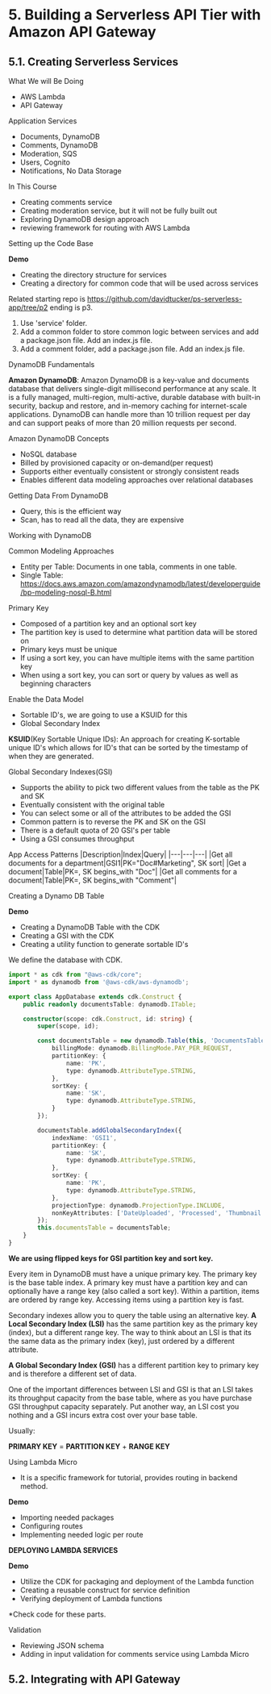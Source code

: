 # 5. Building a Serverless API Tier with Amazon API Gateway

## 5.1. Creating Serverless Services

What We will Be Doing
- AWS Lambda
- API Gateway

Application Services
- Documents, DynamoDB
- Comments, DynamoDB
- Moderation, SQS
- Users, Cognito
- Notifications, No Data Storage

In This Course
- Creating comments service
- Creating moderation service, but it will not be fully built out
- Exploring DynamoDB design approach
- reviewing framework for routing with AWS Lambda

Setting up the Code Base

**Demo**
- Creating the directory structure for services
- Creating a directory for common code that will be used across services

Related starting repo is https://github.com/davidtucker/ps-serverless-app/tree/p2 ending is p3.

1. Use 'service' folder. 
2. Add a common folder to store common logic between services and add a package.json file. Add an index.js file.
3. Add a comment folder, add a package.json file. Add an index.js file.

DynamoDB Fundamentals

**Amazon DynamoDB**: Amazon DynamoDB is a key-value and documents database that delivers single-digit millisecond performance at any scale. It is a fully managed, multi-region, multi-active, durable database with built-in security, backup and restore, and in-memory caching for internet-scale applications. DynamoDB can handle more than 10 trillion request per day and can support peaks of more than 20 million requests per second.

Amazon DynamoDB Concepts
- NoSQL database
- Billed by provisioned capacity or on-demand(per request)
- Supports either eventually consistent or strongly consistent reads
- Enables different data modeling approaches over relational databases

Getting Data From DynamoDB
- Query, this is the efficient way
- Scan, has to read all the data, they are expensive

Working with DynamoDB

Common Modeling Approaches
- Entity per Table: Documents in one tabla, comments in one table.
- Single Table: https://docs.aws.amazon.com/amazondynamodb/latest/developerguide/bp-modeling-nosql-B.html

Primary Key
- Composed of a partition key and an optional sort key
- The partition key is used to determine what partition data will be stored on
- Primary keys must be unique
- If using a sort key, you can have multiple items with the same partition key
- When using a sort key, you can sort or query by values as well as beginning characters

Enable the Data Model
- Sortable ID's, we are going to use a KSUID for this
- Global Secondary Index


**KSUID**(Key Sortable Unique IDs): An approach for creating K-sortable unique ID's which allows for ID's that can be sorted by the timestamp of when they are generated.

Global Secondary Indexes(GSI)
- Supports the ability to pick two different values from the table as the PK and SK
- Eventually consistent with the original table
- You can select some or all of the attributes to be added the GSI
- Common pattern is to reverse the PK and SK on the GSI
- There is a default quota of 20 GSI's per table
- Using a GSI consumes throughput

App Access Patterns
|Description|Index|Query|
|---|---|---|
|Get all documents for a department|GSI1|PK="Doc#Marketing", SK sort|
|Get a document|Table|PK=<document id>, SK begins_with "Doc"|
|Get all comments for a document|Table|PK=<document id>, SK begins_with "Comment"|

Creating a Dynamo DB Table

**Demo**
- Creating a DynamoDB Table with the CDK
- Creating a GSI with the CDK
- Creating a utility function to generate sortable ID's

We define the database with CDK.

```ts
import * as cdk from "@aws-cdk/core";
import * as dynamodb from '@aws-cdk/aws-dynamodb';

export class AppDatabase extends cdk.Construct {
    public readonly documentsTable: dynamodb.ITable;

    constructor(scope: cdk.Construct, id: string) {
        super(scope, id);

        const documentsTable = new dynamodb.Table(this, 'DocumentsTable', {
            billingMode: dynamodb.BillingMode.PAY_PER_REQUEST,
            partitionKey: {
                name: 'PK',
                type: dynamodb.AttributeType.STRING,
            },
            sortKey: {
                name: 'SK',
                type: dynamodb.AttributeType.STRING,
            }
        });

        documentsTable.addGlobalSecondaryIndex({
            indexName: 'GSI1',
            partitionKey: {
                name: 'SK',
                type: dynamodb.AttributeType.STRING,
            },
            sortKey: {
                name: 'PK',
                type: dynamodb.AttributeType.STRING,
            },
            projectionType: dynamodb.ProjectionType.INCLUDE,
            nonKeyAttributes: ['DateUploaded', 'Processed', 'Thumbnail', 'Uploader', 'FileSize', 'Name', 'Owner'],
        });
        this.documentsTable = documentsTable;
    }
}
```

**We are using flipped keys for GSI partition key and sort key.**

Every item in DynamoDB must have a unique primary key. The primary key is the base table index. A primary key must have a partition key and can optionally have a range key (also called a sort key). Within a partition, items are ordered by range key. Accessing items using a partition key is fast.

Secondary indexes allow you to query the table using an alternative key. **A Local Secondary Index (LSI)** has the same partition key as the primary key (index), but a different range key. The way to think about an LSI is that its the same data as the primary index (key), just ordered by a different attribute.

**A Global Secondary Index (GSI)** has a different partition key to primary key and is therefore a different set of data.

One of the important differences between LSI and GSI is that an LSI takes its throughput capacity from the base table, where as you have purchase GSI throughput capacity separately. Put another way, an LSI cost you nothing and a GSI incurs extra cost over your base table.

Usually:

**PRIMARY KEY** = **PARTITION KEY** + **RANGE KEY**

Using Lambda Micro
- It is a specific framework for tutorial, provides routing in backend method.

**Demo**
- Importing needed packages
- Configuring routes
- Implementing needed logic per route

**DEPLOYING LAMBDA SERVICES**

**Demo**
- Utilize the CDK for packaging and deployment of the Lambda function
- Creating a reusable construct for service definition
- Verifying deployment of Lambda functions

*Check code for these parts.

Validation
- Reviewing JSON schema
- Adding in input validation for comments service using Lambda Micro


## 5.2. Integrating with API Gateway


